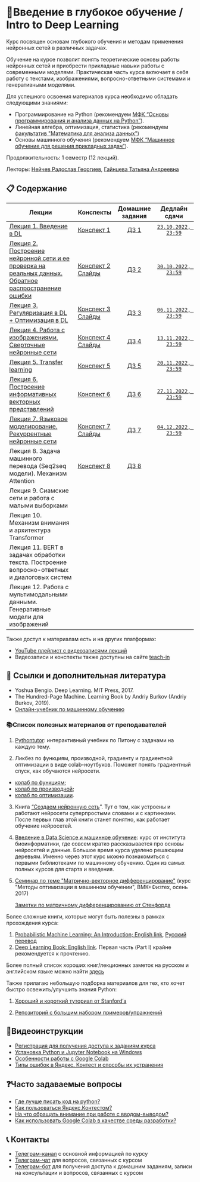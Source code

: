 # 🧬Введение в глубокое обучение / Intro to Deep Learning

Курс посвящен основам глубокого обучения и методам применения нейронных сетей в различных задачах.

Обучение на курсе позволит понять теоретические основы работы нейронных сетей и приобрести прикладные навыки работы с современными моделями. Практическая часть курса включает в себя работу с текстами, изображениями, вопросно-ответными системами и генеративными моделями.

Для успешного освоения материалов курса необходимо обладать следующими знаниями:

* Программирование на Python (рекомендуем [МФК “Основы программирования и анализа данных на Python”](https://teach-in.ru/course/python-programming-and-data-analysis-basics)).
* Линейная алгебра, оптимизация, статистика (рекомендуем [факультатив "Математика для анализа данных"](https://teach-in.ru/course/mathematics-for-data-analysis-p1))
* Основы машинного обучения (рекомендуем [МФК “Машинное обучение для решения прикладных задач”](https://youtube.com/playlist?list=PLcsjsqLLSfNAri43suoDrZBVrUsqDIonL)).

Продолжительность: 1 семестр (12 лекций).

Лекторы: [Нейчев Радослав Георгиев](https://teach-in.ru/lecturer/neichev-rg), [Гайнцева Татьяна Андреевна](https://teach-in.ru/lecturer/gaintseva-ta)

## 📋 Содержание

Лекции | Конспекты | Домашние задания | Дедлайн сдачи
|----|----|:----:|:----:|
| [Лекция 1. Введение в DL](https://youtu.be/bTdDhAFKPZc)| [Конспект 1](https://colab.research.google.com/drive/1oY4yysrlNVNqWuB6la0LrrABz-Y-lKj6?usp=sharing)|[ДЗ 1](https://contest.yandex.ru/contest/40977/enter/) | [`23.10.2022, 23:59`](https://t.me/c/1684649676/11)|
| [Лекция 2. Построение нейронной сети и ее проверка на реальных данных. Обратное распространение ошибки](https://youtu.be/eNLIN5b96pE)| [Конспект 2](https://colab.research.google.com/drive/11N4BfAlA5xKsJ6KkJ6eGiO7U-UZH58w3?usp=sharing) [Слайды](https://drive.google.com/file/d/1Cw7xlnTRmjC28LLcUh1Aud3Qh5WQgC4g/view?usp=sharing)|[ДЗ 2](https://contest.yandex.ru/contest/41292/enter/) | [`30.10.2022, 23:59`](https://t.me/c/1684649676/19)|
| [Лекция 3. Регуляризация в DL + Оптимизация в DL](https://youtu.be/Ql00acFsEhE)| [Конспект 3](https://colab.research.google.com/drive/1VnVuI0Bic7T6WE6eHjrnsGUTPiUl17jS?usp=sharing) [Слайды](https://drive.google.com/file/d/1OibRGXexJhSq6ID7zIwNSliJGUrBliFr/view?usp=sharing)|[ДЗ 3](https://contest.yandex.ru/contest/41716/problems/) | [`06.11.2022, 23:59`](https://t.me/c/1684649676/23)|
| [Лекция 4. Работа с изображениями. Сверточные нейронные сети](https://youtu.be/xkuJ3TkFlGA)| [Конспект 4](https://colab.research.google.com/drive/1ZMu6C3ZEt3kCSDBNWGM6sicXL5-EhSve?usp=sharing) [Слайды](https://drive.google.com/file/d/17kITkKcbRhMROFjL0AZXIzgOcWjLUahN/view?usp=sharing)|[ДЗ 4](https://contest.yandex.ru/contest/42011/problems/) | [`13.11.2022, 23:59`](https://t.me/c/1684649676/30)|
| [Лекция 5. Transfer learning](https://youtu.be/CFVHHyiBsAo)| [Конспект 5](https://colab.research.google.com/drive/1tURrDYNmn89c0NOboVptNgEOuedK0hbo?usp=sharing)| [ДЗ 5](https://contest.yandex.ru/contest/42468/problems/) | [`20.11.2022, 23:59`](https://t.me/c/1684649676/35)|
| [Лекция 6. Построение информативных векторных представлений](https://youtu.be/N6XzDTTFI5U)| [Конспект 6](https://colab.research.google.com/drive/1frihu_TiDgJrA3oX3YIdxeRVXEeWvH_t?usp=sharing)| [ДЗ 6](https://contest.yandex.ru/contest/42820/problems/)| [`27.11.2022, 23:59`](https://t.me/c/1684649676/37)|
| [Лекция 7. Языковое моделирование. Рекуррентные нейронные сети](https://youtu.be/17atOPaSaAY)| [Конспект 7](https://colab.research.google.com/drive/1u3gW7iPjkNsCm72fwIrIvavi_sCEzlAv?usp=sharing) [Слайды](https://github.com/girafe-ai/ml-course/blob/msu_branch/week07_language_modeling/07_rnns_and_language_modeling__black.pdf)| [ДЗ 7](https://contest.yandex.ru/contest/43355/problems/)| [`04.12.2022, 23:59`](https://t.me/c/1684649676/39)|
| Лекция 8. Задача машинного перевода (Seq2seq модели). Механизм Attention| [Конспект 8](https://colab.research.google.com/drive/1XLQb_LQMtKmnyXQO4K7b37XmnRPpqqid?usp=sharing)| [ДЗ 8]()||
| Лекция 9. Сиамские сети и работа с малыми выборками||||
| Лекция 10. Механизм внимания и архитектура Transformer||||
| Лекция 11. BERT в задачах обработки текста. Построение вопросно-ответных и диалоговых систем||||
| Лекция 12. Работа с мультимодальными данными. Генеративные модели для изображений||||

Также доступ к материалам есть и на других платформах:

* [YouTube плейлист с видеозаписями лекций](https://youtube.com/playlist?list=PLcsjsqLLSfNAlDDbL03EZ3aHjQesv1FSC)
* Видеозаписи и конспекты также доступны на сайте [teach-in](https://teach-in.ru/course/introduction-to-dl-neychev) 

## 📝 Ссылки и дополнительная литература

* Yoshua Bengio. Deep Learning. MIT Press, 2017.
* The Hundred-Page Machine. Learning Book by Andriy Burkov (Andriy Burkov, 2019).
* [Онлайн-учебник по машинному обучению](https://academy.yandex.ru/dataschool/book)

### 📚Список полезных материалов от преподавателей

1. [Pythontutor](https://pythontutor.ru/): интерактивный учебник по Питону с задачами на каждую тему.

2. Ликбез по функциям, производной, градиенту и градиентной оптимизации в виде colab-ноутбуков. Поможет понять градиентный спуск, как обучаются нейросети. 
* [колаб по функциям](https://colab.research.google.com/drive/1Qc18v4byGmYFqUaJbmMEwRq5MSpmZmuh?usp=sharing);
* [колаб по производной](https://colab.research.google.com/drive/1Etz36ELaIoqOoDR_gbLVn3HsMfxtbK2Q?usp=sharing);
* [колаб по оптимизации](https://colab.research.google.com/drive/1I73AiHtN0XvXCgCMj1oLKZTNw4CRDdTL?usp=sharing).

3. Книга [“Создаем нейронную сеть](https://vk.com/doc44301783_578949209?hash=GF6d6zgN2oXiFi8S66dzZg7eCV3cTi5SZykZoQMTxwD)”. Тут о том, как устроены и работают нейросети суперпростыми словами и с картинками. После первых глав этой книги станет понятно, как работает обучение нейросетей.

4. [Введение в Data Science и машинное обучение](https://stepik.org/course/4852/info): курс от института биоинформатики, где совсем кратко рассказывается про основы нейросетей и данные. Большое время курса уделено решающим деревьям. Именно через этот курс можно познакомиться с первыми библиотеками по машинному обучению. Один из самых полных курсов для старта и введения.

5. [Семинар по теме "Матрично-векторное дифференцирование"](http://www.machinelearning.ru/wiki/images/5/50/MOMO17_Seminar2.pdf) (курс "Методы оптимизации в машинном обучении", ВМК+Физтех, осень 2017)
   
   [Заметки по матричному дифференцированию от Стенфорда](http://cs231n.stanford.edu/vecDerivs.pdf)

Более сложные книги, которые могут быть полезны в рамках прохождения курса:
1. [Probabilistic Machine Learning: An Introduction; English link](https://probml.github.io/pml-book/book1.html), [Русский перевод](https://dmkpress.com/catalog/computer/data/978-5-93700-119-1/)
2. [Deep Learning Book: English link](https://www.deeplearningbook.org/). Первая часть (Part I) крайне рекомендуется к прочтению.

Более полный список хороших книг/лекционных заметок на русском и английском языке можно найти [здесь](https://github.com/girafe-ai/ml-course/blob/master/extra_materials.md)


Также прилагаю небольшую подборка материалов для тех, кто хочет быстро освежить/улучшить знания Python:

1. [Хороший и короткий туториал от Stanford’а](http://cs231n.github.io/python-numpy-tutorial/)

2. [Репозиторий с большим набором примеров/упражнений](https://gitlab.erc.monash.edu.au/andrease/Python4Maths/tree/master)

## 🎥Видеоинструкции

* [Регистрация для получения доступа к заданиям курса](https://youtu.be/R1_Xzr3Eyso )
* [Установка Python и Jupyter Notebook на Windows](https://youtu.be/fVu3OjCfVps)
* [Особенности работы с Google Colab ](https://youtu.be/0UeZYtVN7R8)
* [Типы ошибок в Яндекс. Контест и способы их устранения ](https://disk.yandex.ru/i/cSHfi_NXpcDDuw)

## ❓Часто задаваемые вопросы

* [Где лучше писать код на python?](./instructions/IDE-review.md)
* [Как пользоваться Яндекс.Контестом?](./instructions/yandex_contest.md)
* [На что обращать внимание при работе с вводом-выводом?](./instructions/input-output.md)
* [Как использовать Google Colab в качестве среды разработки?](./instructions/GoogleColab.md)

## 📞 Контакты
* [Телеграм-канал](https://t.me/+p52yYKfqD040NGMy) с основной информацией по курсу
* [Телеграм-чат](https://t.me/+UcXax0tW_3JhZmJi) для вопросов, связанных с курсом
* [Телеграм-бот](https://t.me/msumfk_bot) для получения доступа к домашним заданиям, записи на консультации и вопросов, связанных с курсом
